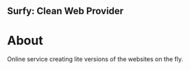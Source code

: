 Surfy: Clean Web Provider
-------------------------

# About

Online service creating lite versions of the websites on the fly.

